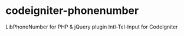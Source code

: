# codeigniter-phonenumber
LibPhoneNumber for PHP &amp; jQuery plugin Intl-Tel-Input for CodeIgniter
